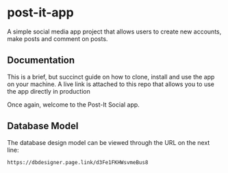 # post-it-app
A simple social media app project that allows users to create new accounts, make posts and comment on posts.
## Documentation
This is a brief, but succinct guide on how to clone, install and use the app on your machine. A live link is attached to this repo that allows you to use the app directly in production

Once again, welcome to the Post-It Social app.

## Database Model
The database design model can be viewed through the URL on the next line:
```
https://dbdesigner.page.link/d3Fe1FKHWsvmeBus8
```
